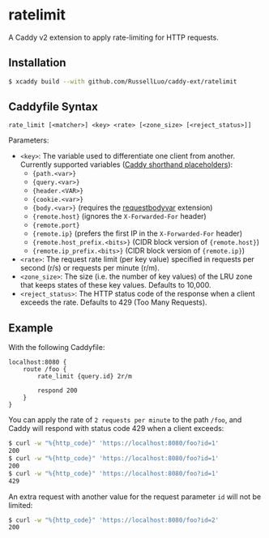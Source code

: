 # ratelimit

A Caddy v2 extension to apply rate-limiting for HTTP requests.


## Installation

```bash
$ xcaddy build --with github.com/RussellLuo/caddy-ext/ratelimit
```

## Caddyfile Syntax

```
rate_limit [<matcher>] <key> <rate> [<zone_size> [<reject_status>]]
```

Parameters:

- `<key>`: The variable used to differentiate one client from another. Currently supported variables ([Caddy shorthand placeholders][1]):
    + `{path.<var>}`
    + `{query.<var>}`
    + `{header.<VAR>}`
    + `{cookie.<var>}`
    + `{body.<var>}` (requires the [requestbodyvar](https://github.com/RussellLuo/caddy-ext/tree/master/requestbodyvar) extension)
    + `{remote.host}` (ignores the `X-Forwarded-For` header)
    + `{remote.port}`
    + `{remote.ip}` (prefers the first IP in the `X-Forwarded-For` header)
    + `{remote.host_prefix.<bits>}` (CIDR block version of `{remote.host}`)
    + `{remote.ip_prefix.<bits>}` (CIDR block version of `{remote.ip}`)
- `<rate>`: The request rate limit (per key value) specified in requests per second (r/s) or requests per minute (r/m).
- `<zone_size>`: The size (i.e. the number of key values) of the LRU zone that keeps states of these key values. Defaults to 10,000.
- `<reject_status>`: The HTTP status code of the response when a client exceeds the rate. Defaults to 429 (Too Many Requests).


## Example

With the following Caddyfile:

```
localhost:8080 {
    route /foo {
        rate_limit {query.id} 2r/m

        respond 200
    }
}
```

You can apply the rate of `2 requests per minute` to the path `/foo`, and Caddy will respond with status code 429 when a client exceeds:

```bash
$ curl -w "%{http_code}" 'https://localhost:8080/foo?id=1'
200
$ curl -w "%{http_code}" 'https://localhost:8080/foo?id=1'
200
$ curl -w "%{http_code}" 'https://localhost:8080/foo?id=1'
429
```

An extra request with another value for the request parameter `id` will not be limited:

```bash
$ curl -w "%{http_code}" 'https://localhost:8080/foo?id=2'
200
```


[1]: https://caddyserver.com/docs/caddyfile/concepts#placeholders